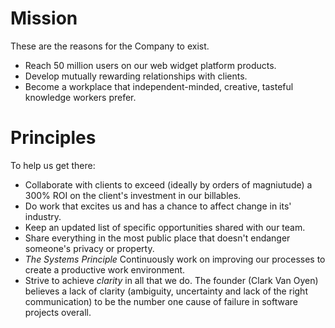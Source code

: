
# Mission

These are the reasons for the Company to exist.

  * Reach 50 million users on our web widget platform products.
  * Develop mutually rewarding relationships with clients.
  * Become a workplace that independent-minded, creative, tasteful knowledge workers prefer.

# Principles

To help us get there:

  * Collaborate with clients to exceed (ideally by orders of magniutude) a 300% ROI on the client's investment in our billables.
  * Do work that excites us and has a chance to affect change in its' industry.
  * Keep an updated list of specific opportunities shared with our team.
  * Share everything in the most public place that doesn't endanger someone's privacy or property.
  * *The Systems Principle* Continuously work on improving our processes to create a productive work environment.
  * Strive to achieve *clarity* in all that we do. The founder (Clark Van Oyen) believes a lack of clarity (ambiguity, uncertainty and lack of the right communication) to be the number one cause of failure in software projects overall.

